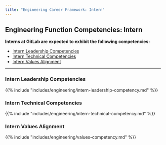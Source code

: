 ```yaml
---
title: "Engineering Career Framework: Intern"
---
```


## Engineering Function Competencies: Intern
 
**Interns at GitLab are expected to exhibit the following competencies:**

- [Intern Leadership Competencies](#intern-leadership-competencies)
- [Intern Technical Competencies](#intern-technical-competencies)
- [Intern Values Alignment](#intern-values-alignment)

---

### Intern Leadership Competencies

{{% include "includes/engineering/intern-leadership-competency.md" %}}
  
### Intern Technical Competencies

{{% include "includes/engineering/intern-technical-competency.md" %}}

### Intern Values Alignment

{{% include "includes/engineering/values-competency.md" %}}
